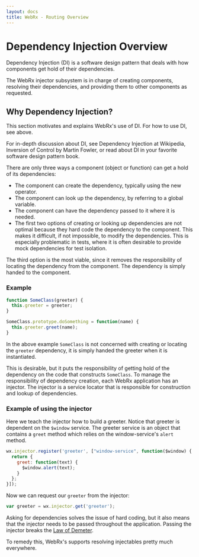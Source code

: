 ```yaml
---
layout: docs
title: WebRx - Routing Overview
---
```

# Dependency Injection Overview

Dependency Injection (DI) is a software design pattern that deals with how components get hold of their dependencies.

The WebRx injector subsystem is in charge of creating components, resolving their dependencies, and providing them 
to other components as requested.

## Why Dependency Injection?

This section motivates and explains WebRx's use of DI. For how to use DI, see above.

For in-depth discussion about DI, see Dependency Injection at Wikipedia, Inversion of Control by Martin Fowler, 
or read about DI in your favorite software design pattern book.

There are only three ways a component (object or function) can get a hold of its dependencies:

- The component can create the dependency, typically using the new operator.
- The component can look up the dependency, by referring to a global variable.
- The component can have the dependency passed to it where it is needed.
- The first two options of creating or looking up dependencies are not optimal because they hard code the dependency to the component. This makes it difficult, if not impossible, to modify the dependencies. This is especially problematic in tests, where it is often desirable to provide mock dependencies for test isolation.

The third option is the most viable, since it removes the responsibility of locating the dependency from the component. The dependency is simply handed to the component.

### Example

```javascript
function SomeClass(greeter) {
  this.greeter = greeter;
}

SomeClass.prototype.doSomething = function(name) {
  this.greeter.greet(name);
}
```

In the above example <code>SomeClass</code> is not concerned with creating or locating the <code>greeter</code> dependency, 
it is simply handed the greeter when it is instantiated.

This is desirable, but it puts the responsibility of getting hold of the dependency on the code that constructs <code>SomeClass</code>. 
To manage the responsibility of dependency creation, each WebRx application has an injector. The injector is a service 
locator that is responsible for construction and lookup of dependencies.

### Example of using the injector

Here we teach the injector how to build a greeter. Notice that greeter is dependent on the <code>$window</code> service.
The greeter service is an object that contains a <code>greet</code> method which relies on the window-service's <code>alert</code> method.

```javascript
wx.injector.register('greeter', ["window-service", function($window) {
  return {
    greet: function(text) {
      $window.alert(text);
    }
  };
}]);
```

Now we can request our <code>greeter</code> from the injector:

```javascript
var greeter = wx.injector.get('greeter');
```

Asking for dependencies solves the issue of hard coding, but it also means that the injector needs to be passed 
throughout the application. Passing the injector breaks the [Law of Demeter](http://en.wikipedia.org/wiki/Law_of_Demeter). 

To remedy this, WebRx's supports resolving injectables pretty much everywhere.

<!-- <a class="next-topic" href="/docs/dependency-registration.html#start">Next: Defining and registering dependencies</a> -->
